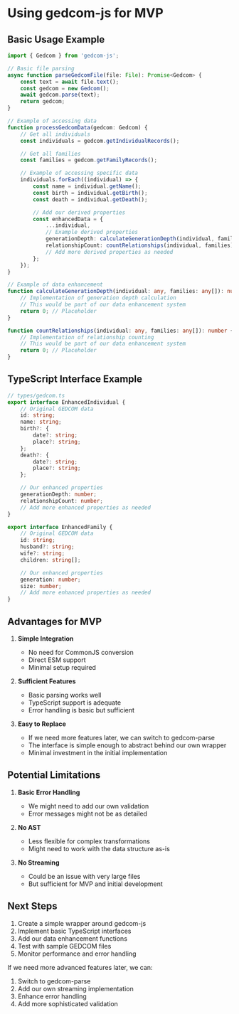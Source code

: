 # Using gedcom-js for MVP

## Basic Usage Example

```typescript
import { Gedcom } from 'gedcom-js';

// Basic file parsing
async function parseGedcomFile(file: File): Promise<Gedcom> {
	const text = await file.text();
	const gedcom = new Gedcom();
	await gedcom.parse(text);
	return gedcom;
}

// Example of accessing data
function processGedcomData(gedcom: Gedcom) {
	// Get all individuals
	const individuals = gedcom.getIndividualRecords();

	// Get all families
	const families = gedcom.getFamilyRecords();

	// Example of accessing specific data
	individuals.forEach((individual) => {
		const name = individual.getName();
		const birth = individual.getBirth();
		const death = individual.getDeath();

		// Add our derived properties
		const enhancedData = {
			...individual,
			// Example derived properties
			generationDepth: calculateGenerationDepth(individual, families),
			relationshipCount: countRelationships(individual, families),
			// Add more derived properties as needed
		};
	});
}

// Example of data enhancement
function calculateGenerationDepth(individual: any, families: any[]): number {
	// Implementation of generation depth calculation
	// This would be part of our data enhancement system
	return 0; // Placeholder
}

function countRelationships(individual: any, families: any[]): number {
	// Implementation of relationship counting
	// This would be part of our data enhancement system
	return 0; // Placeholder
}
```

## TypeScript Interface Example

```typescript
// types/gedcom.ts
export interface EnhancedIndividual {
	// Original GEDCOM data
	id: string;
	name: string;
	birth?: {
		date?: string;
		place?: string;
	};
	death?: {
		date?: string;
		place?: string;
	};

	// Our enhanced properties
	generationDepth: number;
	relationshipCount: number;
	// Add more enhanced properties as needed
}

export interface EnhancedFamily {
	// Original GEDCOM data
	id: string;
	husband?: string;
	wife?: string;
	children: string[];

	// Our enhanced properties
	generation: number;
	size: number;
	// Add more enhanced properties as needed
}
```

## Advantages for MVP

1. **Simple Integration**

   - No need for CommonJS conversion
   - Direct ESM support
   - Minimal setup required

2. **Sufficient Features**

   - Basic parsing works well
   - TypeScript support is adequate
   - Error handling is basic but sufficient

3. **Easy to Replace**
   - If we need more features later, we can switch to gedcom-parse
   - The interface is simple enough to abstract behind our own wrapper
   - Minimal investment in the initial implementation

## Potential Limitations

1. **Basic Error Handling**

   - We might need to add our own validation
   - Error messages might not be as detailed

2. **No AST**

   - Less flexible for complex transformations
   - Might need to work with the data structure as-is

3. **No Streaming**
   - Could be an issue with very large files
   - But sufficient for MVP and initial development

## Next Steps

1. Create a simple wrapper around gedcom-js
2. Implement basic TypeScript interfaces
3. Add our data enhancement functions
4. Test with sample GEDCOM files
5. Monitor performance and error handling

If we need more advanced features later, we can:

1. Switch to gedcom-parse
2. Add our own streaming implementation
3. Enhance error handling
4. Add more sophisticated validation
